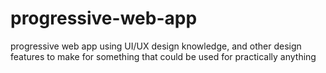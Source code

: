 # progressive-web-app
progressive web app using UI/UX design knowledge, and other design features to make for something that could be used for practically anything

